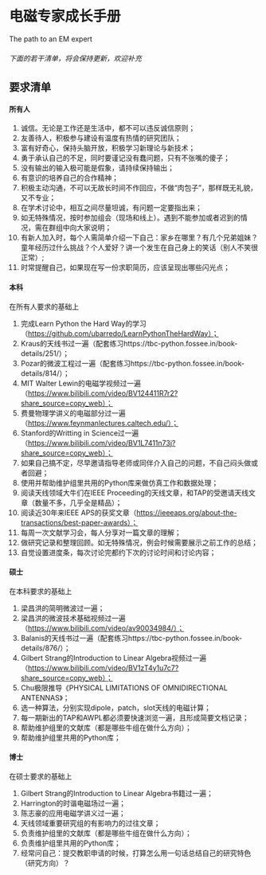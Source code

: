 # 电磁专家成长手册

The path to an EM expert

###### 下面的若干清单，将会保持更新，欢迎补充

## 要求清单

#### 所有人

1. 诚信。无论是工作还是生活中，都不可以违反诚信原则；
2. 友善待人，积极参与建设有温度有热情的研究团队；
3. 富有好奇心，保持头脑开放，积极学习新理论与新技术；
4. 勇于承认自己的不足，同时要谨记没有蠢问题，只有不张嘴的傻子；
5. 没有输出的输入极可能是假象，请持续保持输出；
6. 有意识的培养自己的合作精神；
7. 积极主动沟通，不可以无故长时间不作回应，不做“肉包子”，那样既无礼貌，又不专业；
8. 在学术讨论中，相互之间尽量坦诚，有问题一定要指出来；
9. 如无特殊情况，按时参加组会（现场和线上）。遇到不能参加或者迟到的情况，需在群组中向大家说明；
10. 有新人加入时，每个人需简单介绍一下自己：家乡在哪里？有几个兄弟姐妹？童年经历过什么挑战？个人爱好？讲一个发生在自己身上的笑话（别人不笑很正常）;
11. 时常提醒自己，如果现在写一份求职简历，应该呈现出哪些闪光点；

#### 本科

在所有人要求的基础上

1. 完成Learn Python the Hard Way的学习（https://github.com/ubarredo/LearnPythonTheHardWay）；
2. Kraus的天线书过一遍（配套练习https://tbc-python.fossee.in/book-details/251/）；
3. Pozar的微波工程过一遍（配套练习https://tbc-python.fossee.in/book-details/814/）；
5. MIT Walter Lewin的电磁学视频过一遍（https://www.bilibili.com/video/BV124411R7r2?share_source=copy_web）；
6. 费曼物理学讲义的电磁部分过一遍（https://www.feynmanlectures.caltech.edu/）；
7. Stanford的Writting in Science过一遍（https://www.bilibili.com/video/BV1L7411n73j?share_source=copy_web）；
8. 如果自己搞不定，尽早邀请指导老师或同伴介入自己的问题，不自己闷头做或者回避；
9. 使用并帮助维护组里共用的Python库来做仿真工作和数据处理；
10. 阅读天线领域大牛们在IEEE Proceeding的天线文章，和TAP的受邀请天线文章（数量不多，几乎全是精品）；
11. 阅读近30年来IEEE APS的获奖文章（https://ieeeaps.org/about-the-transactions/best-paper-awards）；
12. 每周一次文献学习会，每人分享对一篇文章的理解；
13. 做研究记录和整理回顾。如无特殊情况，例会时候需要展示之前工作的总结；
14. 自觉设置进度条，每次讨论完都约下次的讨论时间和讨论内容；

#### 硕士

在本科要求的基础上

1. 梁昌洪的简明微波过一遍；
2. 梁昌洪的微波技术基础视频过一遍（https://www.bilibili.com/video/av90034984/）；
3. Balanis的天线书过一遍（配套练习https://tbc-python.fossee.in/book-details/876/）；
4. Gilbert Strang的Introduction to Linear Algebra视频过一遍（https://www.bilibili.com/video/BV1zT4y1u7c7?share_source=copy_web）；
5. Chu极限推导《PHYSICAL LIMITATIONS OF OMNIDIRECTIONAL ANTENNAS》；
6. 选一种算法，分别实现dipole，patch，slot天线的电磁计算；
7. 每一期新出的TAP和AWPL都必须要快速浏览一遍，且形成简要文档记录；
8. 帮助维护组里的文献库（都是哪些牛组在做什么方向）；
9. 帮助维护组里共用的Python库；

#### 博士

在硕士要求的基础上

1. Gilbert Strang的Introduction to Linear Algebra书籍过一遍；
2. Harrington的时谐电磁场过一遍；
3. 陈志豪的应用电磁学讲义过一遍；
4. 天线领域重要研究组的有影响力的过往文章；
5. 负责维护组里的文献库（都是哪些牛组在做什么方向）；
6. 负责维护组里共用的Python库；
7. 经常问自己：提交教职申请的时候，打算怎么用一句话总结自己的研究特色（研究方向）？
